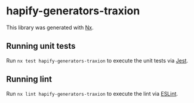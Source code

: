 # hapify-generators-traxion

This library was generated with [Nx](https://nx.dev).

## Running unit tests

Run `nx test hapify-generators-traxion` to execute the unit tests via
[Jest](https://jestjs.io).

## Running lint

Run `nx lint hapify-generators-traxion` to execute the lint via
[ESLint](https://eslint.org/).
